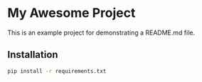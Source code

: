 # My Awesome Project

This is an example project for demonstrating a README.md file.

## Installation

```bash
pip install -r requirements.txt
